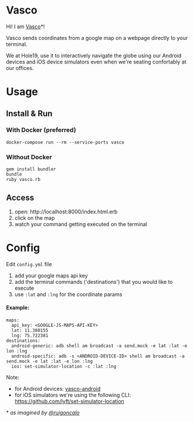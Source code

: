 # Vasco

Hi! I am [Vasco](https://en.wikipedia.org/wiki/Vasco_da_Gama)\*!

Vasco sends coordinates from a google map on a webpage directly to your terminal.

We at Hole19, use it to interactively navigate the globe using our Android devices and iOS device simulators even when we're seating confortably at our offices.

# Usage

## Install & Run

### With Docker (preferred)
`docker-compose run --rm --service-ports vasco`

### Without Docker
```
gem install bundler
bundle
ruby vasco.rb
```

## Access
1. open: http://localhost:8000/index.html.erb
1. click on the map
1. watch your command getting executed on the terminal

# Config

Edit `config.yml` file
1. add your google maps api key
1. add the terminal commands ('destinations') that you would like to execute
  1. use `:lat` and `:lng` for the coordinate params

#### Example:

```
maps:
  api_key: <GOOGLE-JS-MAPS-API-KEY>
  lat: 11.380155
  lng: 75.722381
destinations:
  android-generic: adb shell am broadcast -a send.mock -e lat :lat -e lon :lng
  android-specific: adb -s <ANDROID-DEVICE-ID> shell am broadcast -a send.mock -e lat :lat -e lon :lng
  ios: set-simulator-location -c :lat :lng
```

Note:
- for Android devices: [vasco-android](https://github.com/hole19/vasco/tree/master/vasco-android)
- for iOS simulators we're using the following CLI: https://github.com/lyft/set-simulator-location


\* *as imagined by [@ruigoncalo](https://github.com/ruigoncalo)*
